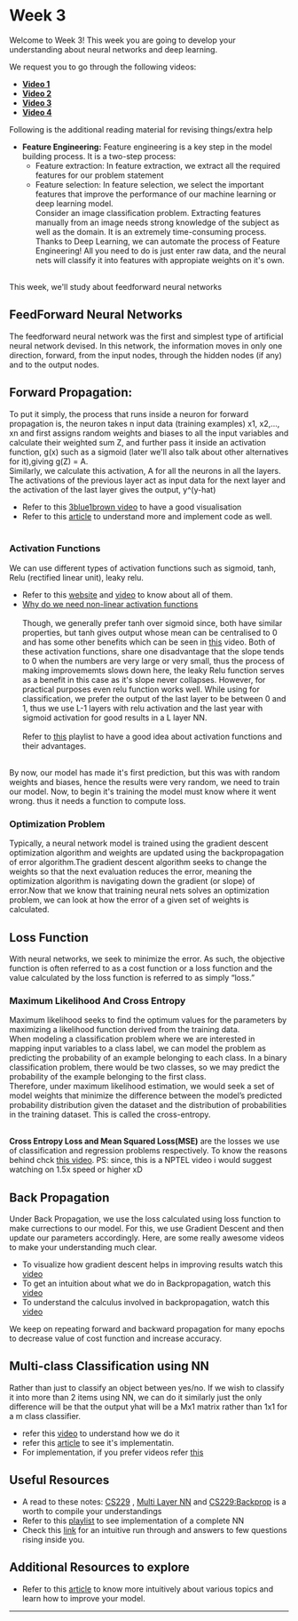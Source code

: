 # Week 3

Welcome to Week 3! This week you are going to develop your understanding about neural networks and deep learning. 

We request you to go through the following videos:
* **[Video 1](https://www.youtube.com/watch?v=8inugqHkfvE&list=PLkt2uSq6rBVctENoVBg1TpCC7OQi31AlC&index=2)**
* **[Video 2](https://www.youtube.com/watch?v=qlLChbHhbg4&list=PLkt2uSq6rBVctENoVBg1TpCC7OQi31AlC&index=3)**
* **[Video 3](https://www.youtube.com/watch?v=i94OvYb6noo&list=PLkt2uSq6rBVctENoVBg1TpCC7OQi31AlC&index=4)**
* **[Video 4](https://www.youtube.com/watch?v=gYpoJMlgyXA&list=PLkt2uSq6rBVctENoVBg1TpCC7OQi31AlC&index=5)**

Following is the additional reading material for revising things/extra help

* **Feature Engineering:** Feature engineering is a key step in the model building process. It is a two-step process:
   * Feature extraction: In feature extraction, we extract all the required features for our problem statement
   * Feature selection: In feature selection, we select the important features that improve the performance of our machine learning or deep learning model.<br />
Consider an image classification problem. Extracting features manually from an image needs strong knowledge of the subject as well as the domain. It is an extremely time-consuming process. Thanks to Deep Learning, we can automate the process of Feature Engineering! All you need to do is just enter raw data, and the neural nets will classify it into features with appropiate weights on it's own.
<br/>
This week, we'll study about feedforward neural networks <br/>

## FeedForward Neural Networks
The feedforward neural network was the first and simplest type of artificial neural network devised. In this network, the information moves in only one direction, forward, from the input nodes, through the hidden nodes (if any) and to the output nodes.

## **Forward Propagation**: <br/>
To put it simply, the process that runs inside a neuron for forward propagation is, the neuron takes n input data (training examples) x1, x2,..., xn and first assigns random weights and biases to all the input variables and calculate their weighted sum Z, and further pass it inside an activation function, g(x) such as a sigmoid (later we'll also talk about other alternatives for it),giving g(Z) = A. 
<br/>
Similarly, we calculate this activation, A for all the neurons in all the layers. The activations of the previous layer act as input data for the next layer and the activation of the last layer gives the output, y^(y-hat)
* Refer to this [3blue1brown video](https://www.youtube.com/watch?v=aircAruvnKk) to have a good visualisation
* Refer to this [article](https://towardsdatascience.com/forward-propagation-in-neural-networks-simplified-math-and-code-version-bbcfef6f9250) to understand more and implement code as well.
<br/><br/>
### **Activation Functions** <br/>
We can use different types of activation functions such as sigmoid, tanh, Relu (rectified linear unit), leaky relu.
- Refer to this [website](https://www.analyticsvidhya.com/blog/2020/01/fundamentals-deep-learning-activation-functions-when-to-use-them/) and [video](https://www.youtube.com/watch?v=Xvg00QnyaIY&list=PLkDaE6sCZn6Ec-XTbcX1uRg2_u4xOEky0&index=30) to know about all of them.<br/>
- [Why do we need non-linear activation functions](https://www.youtube.com/watch?v=NkOv_k7r6no&list=PLkDaE6sCZn6Ec-XTbcX1uRg2_u4xOEky0&index=31)<br/> <br/>
Though, we generally prefer tanh over sigmoid since, both have similar properties, but tanh gives output whose mean can be centralised to 0 and has some other benefits which can be seen in [this](https://www.youtube.com/watch?v=nD5ag-Q1sms&t=405s) video.
Both of these activation functions, share one disadvantage that the slope tends to 0 when the numbers are very large or very small, thus the process of making improvememts slows down here, the leaky Relu function serves as a benefit in this case as it's slope never collapses. However, for practical purposes even relu function works well. While using for classification, we prefer the output of the last layer to be between 0 and 1, thus we use L-1 layers with relu activation and the last year with sigmoid activation for good results in a L layer NN.<br/> <br/>
Refer to [this](https://www.youtube.com/watch?v=G6djH3I0rG0&list=PLreVlKwe2Z0TTN9vNEsMhA2JVswctec2g) playlist to have a good idea about activation functions and their advantages.

<br/>
By now, our model has made it's first prediction, but this was with random weights and biases, hence the results were very random, we need to train our model. Now, to begin it's training the model must know where it went wrong. thus it needs a function to compute loss.

### **Optimization Problem**<br/>
Typically, a neural network model is trained using the gradient descent optimization algorithm and weights are updated using the backpropagation of error algorithm.The gradient descent algorithm seeks to change the weights so that the next evaluation reduces the error, meaning the optimization algorithm is navigating down the gradient (or slope) of error.Now that we know that training neural nets solves an optimization problem, we can look at how the error of a given set of weights is calculated.<br/>

## **Loss Function**<br/>
With neural networks, we seek to minimize the error. As such, the objective function is often referred to as a cost function or a loss function and the value calculated by the loss function is referred to as simply “loss.”

### **Maximum Likelihood And Cross Entropy** <br/>
Maximum likelihood seeks to find the optimum values for the parameters by maximizing a likelihood function derived from the training data.<br/>
When modeling a classification problem where we are interested in mapping input variables to a class label, we can model the problem as predicting the probability of an example belonging to each class. In a binary classification problem, there would be two classes, so we may predict the probability of the example belonging to the first class.<br/>
Therefore, under maximum likelihood estimation, we would seek a set of model weights that minimize the difference between the model’s predicted probability distribution given the dataset and the distribution of probabilities in the training dataset. This is called the cross-entropy. <br/> <br/>

**Cross Entropy Loss and Mean Squared Loss(MSE)** are the losses we use of classification and regression problems respectively. To know the reasons behind chck [this video](https://www.youtube.com/watch?v=2ca_K2rgNVA). PS: since, this is a NPTEL video i would suggest watching on 1.5x speed or higher xD

## Back Propagation

Under Back Propagation, we use the loss calculated using loss function to make currections to our model. For this, we use Gradient Descent and then update our parameters accordingly. Here, are some really awesome videos to make your understanding much clear.
- To visualize how gradient descent helps in improving results watch this [video](https://www.youtube.com/watch?v=IHZwWFHWa-w)
- To get an intuition about what we do in Backpropagation, watch this [video](https://www.youtube.com/watch?v=Ilg3gGewQ5U)
- To understand the calculus involved in backpropagation, watch this [video](https://www.youtube.com/watch?v=tIeHLnjs5U8&t=530s)

We keep on repeating forward and backward propagation for many epochs to decrease value of cost function and increase accuracy.

## Multi-class Classification using NN
Rather than just to classify an object between yes/no. If we wish to classify it into more than 2 items using NN, we can do it similarly just the only difference will be that the output yhat will be a Mx1 matrix rather than 1x1 for a m class classifier.
- refer this [video](https://www.youtube.com/watch?v=gAKQOZ5zIWg) to understand how we do it
- refer this [article](https://towardsdatascience.com/multi-label-image-classification-with-neural-network-keras-ddc1ab1afede) to see it's implementatin.
- For implementation, if you prefer videos refer [this](https://www.youtube.com/watch?v=oOSXQP7C7ck)

## Useful Resources
- A read to these notes: [CS229](http://cs229.stanford.edu/notes/cs229-notes-deep_learning.pdf) , [Multi Layer NN](http://ufldl.stanford.edu/tutorial/supervised/MultiLayerNeuralNetworks/) and [CS229:Backprop](http://cs229.stanford.edu/notes/cs229-notes-backprop.pdf) is a worth to compile your understandings
- Refer to this [playlist](https://www.youtube.com/watch?v=bxe2T-V8XRs&list=PLiaHhY2iBX9hdHaRr6b7XevZtgZRa1PoU) to see implementation of a complete NN
- Check this [link](https://medium.com/@shaistha24/basic-concepts-you-should-know-before-starting-with-the-neural-networks-nn-3-6db79028e56d) for an intuitive run through and answers to few questions rising inside you.
## Additional Resources to explore
- Refer to this [article](http://neuralnetworksanddeeplearning.com/chap3.html) to know more intuitively about various topics and learn how to improve your model.
---





